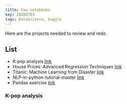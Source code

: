 ```yaml
---
title: Few notebooks
key: 20200703
tags: DataScience, Kaggle
---
```


Here are the projects needed to review and redo.  

## List  
- K-pop analysis [link](https://www.youtube.com/watch?v=lkhorCY5tFA&list=PLfwO4-8NiQkFVYIV8cIUjCQA6yTbvV2L_)
-  House Prices: Advanced Regression Techniques [link](https://www.kaggle.com/c/house-prices-advanced-regression-techniques/overview)
-  Titanic: Machine Learning from Disaster [link](https://www.kaggle.com/c/titanic/overview)
-  NLP-in-python-tutorial-master [link](https://www.youtube.com/channel/UCyv-PL-QgkAXEfDRcKrYMeA)
- Pandas exercise [link](https://www.youtube.com/watch?v=vmEHCJofslg&t=1473s)

### K-pop analysis